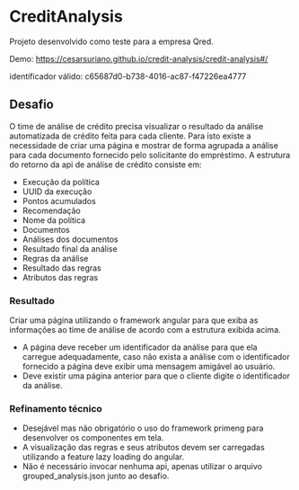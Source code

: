 # CreditAnalysis

Projeto desenvolvido como teste para a empresa Qred.

Demo: https://cesarsuriano.github.io/credit-analysis/credit-analysis#/

identificador válido: c65687d0-b738-4016-ac87-f47226ea4777

## Desafio

O time de análise de crédito precisa visualizar o resultado da análise automatizada de crédito feita para cada cliente. Para isto existe a necessidade de criar uma página e mostrar de forma agrupada a análise para cada documento fornecido pelo solicitante do empréstimo.
A estrutura do retorno da api de análise de crédito consiste em:
-	Execução da política
-	UUID da execução
-	Pontos acumulados
-	Recomendação
-	Nome da política
-	Documentos
-	Análises dos documentos
-	Resultado final da análise
-	Regras da análise
-	Resultado das regras
-	Atributos das regras


### Resultado
Criar uma página utilizando o framework angular para que exiba as informações ao time de análise de acordo com a estrutura exibida acima.
-	A página deve receber um identificador da análise para que ela carregue adequadamente, caso não exista a análise com o identificador fornecido a página deve exibir uma mensagem amigável ao usuário.
-	Deve existir uma página anterior para que o cliente digite o identificador da análise.


### Refinamento técnico
-	Desejável mas não obrigatório o uso do framework primeng para desenvolver os componentes em tela.
-	A visualização das regras e seus atributos devem ser carregadas utilizando a feature lazy loading do angular.
-	Não é necessário invocar nenhuma api, apenas utilizar o arquivo grouped_analysis.json junto ao desafio. 

